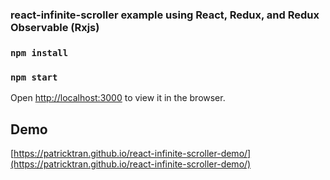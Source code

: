### react-infinite-scroller example using React, Redux, and Redux Observable (Rxjs)

### `npm install`
### `npm start`

Open [http://localhost:3000](http://localhost:3000) to view it in the browser.

## Demo
[https://patricktran.github.io/react-infinite-scroller-demo/](https://patricktran.github.io/react-infinite-scroller-demo/)